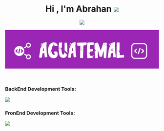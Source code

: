 <h1 align="center">Hi , I'm Abrahan <img src="https://media.giphy.com/media/hvRJCLFzcasrR4ia7z/giphy.gif" width="35"></h1>
<p align="center">
  <a href="https://github.com/DenverCoder1/readme-typing-svg"><img src="https://readme-typing-svg.herokuapp.com?font=Time+New+Roman&color=%23C8BE25&size=25&center=true&vCenter=true&width=600&height=100&lines=Software+Engineer+;FrontEnd+BackEnd+;Always+learning+new+things"></a>
</p>
<p align="center">
    <img src="https://github.com/agutemal/agutemal/blob/main/logoGit.jpg">
</p>
<br>
<h3 align="left">BackEnd Development Tools:</h3>
  <a href="https://skillicons.dev">
    <img src="https://skillicons.dev/icons?i=java,nodejs,spring,git,mysql" />
  </a>
<h3 align="left">FronEnd Development Tools:</h3>
  <a href="https://skillicons.dev">
    <img src="https://skillicons.dev/icons?i=react,html,css,js,bootstrap,tailwind" />
  </a>
<!--
**agutemal/agutemal** is a ✨ _special_ ✨ repository because its `README.md` (this file) appears on your GitHub profile.

Here are some ideas to get you started:

- 🔭 I’m currently working on ...
- 🌱 I’m currently learning ...
- 👯 I’m looking to collaborate on ...
- 🤔 I’m looking for help with ...
- 💬 Ask me about ...
- 📫 How to reach me: ...
- 😄 Pronouns: ...
- ⚡ Fun fact: ...
-->
